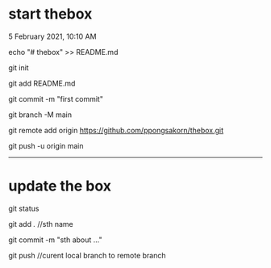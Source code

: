 # start thebox 
5 February 2021, 10:10 AM

echo "# thebox" >> README.md

git init

git add README.md

git commit -m "first commit"

git branch -M main

git remote add origin https://github.com/ppongsakorn/thebox.git

git push -u origin main

---

# update the box
git status

git add *.* //sth name

git commit -m "sth about ..."

git push //curent local branch to remote branch
